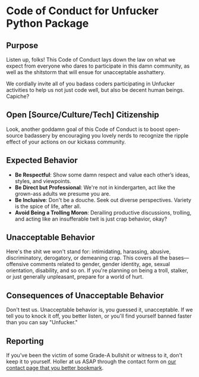 # Code of Conduct for Unfucker Python Package

## Purpose

Listen up, folks! This Code of Conduct lays down the law on what we expect from everyone who dares to participate in this damn community, as well as the shitstorm that will ensue for unacceptable asshattery.

We cordially invite all of you badass coders participating in Unfucker activities to help us not just code well, but also be decent human beings. Capiche?

## Open [Source/Culture/Tech] Citizenship

Look, another goddamn goal of this Code of Conduct is to boost open-source badassery by encouraging you lovely nerds to recognize the ripple effect of your actions on our kickass community.

## Expected Behavior

-   **Be Respectful**: Show some damn respect and value each other’s ideas, styles, and viewpoints.
-   **Be Direct but Professional**: We're not in kindergarten, act like the grown-ass adults we presume you are.
-   **Be Inclusive**: Don't be a douche. Seek out diverse perspectives. Variety is the spice of life, after all.
-   **Avoid Being a Trolling Moron**: Derailing productive discussions, trolling, and acting like an insufferable twit is just crap behavior, okay?

## Unacceptable Behavior

Here's the shit we won't stand for: intimidating, harassing, abusive, discriminatory, derogatory, or demeaning crap. This covers all the bases—offensive comments related to gender, gender identity, age, sexual orientation, disability, and so on. If you're planning on being a troll, stalker, or just generally unpleasant, prepare for a world of hurt.

## Consequences of Unacceptable Behavior

Don't test us. Unacceptable behavior is, you guessed it, unacceptable. If we tell you to knock it off, you better listen, or you'll find yourself banned faster than you can say "Unfucker."

## Reporting

If you've been the victim of some Grade-A bullshit or witness to it, don't keep it to yourself. Holler at us ASAP through the contact form on [our contact page that you better bookmark](https://joepeterson.work/contact).

